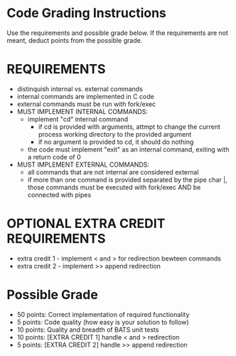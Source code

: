 # Code Grading Instructions

Use the requirements and possible grade below. If the requirements are not meant, deduct points from the possible grade.

# REQUIREMENTS

- distinquish internal vs. external commands
- internal commands are implemented in C code
- external commands must be run with fork/exec
- MUST IMPLEMENT INTERNAL COMMANDS:
  - implement "cd" internal command
    - if cd is provided with arguments, attmpt to change the current process working directory to the provided argument
    - if no argument is provided to cd, it should do nothing
  - the code must implement "exit" as an internal command, exiting with a return code of 0
- MUST IMPLEMENT EXTERNAL COMMANDS:
  - all commands that are not internal are considered external
  - if more than one command is provided separated by the pipe char |, those commands must be executed with fork/exec AND be connected with pipes

# OPTIONAL EXTRA CREDIT REQUIREMENTS

- extra credit 1 - implement < and > for redirection bewteen commands
- extra credit 2 - implement >> append redirection

# Possible Grade

- 50 points: Correct implementation of required functionality
- 5 points:  Code quality (how easy is your solution to follow)
- 10 points: Quality and breadth of BATS unit tests
- 10 points: [EXTRA CREDIT 1] handle < and > redirection
- 5 points: [EXTRA CREDIT 2] handle >> append redirection